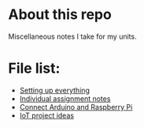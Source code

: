 # About this repo

Miscellaneous notes I take for my units.

# File list:

* [Setting up everything](./install_everything_for_raspberry_pi.md)
* [Individual assignment notes](./individual_assignment-notes.md)
* [Connect Arduino and Raspberry Pi](./connect_arduino_and_raspberry_pi.md)
* [IoT project ideas](./IoT_project_ideas.md)